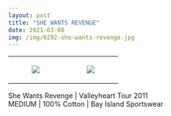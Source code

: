 ```yaml
---
layout: post
title: "SHE WANTS REVENGE"
date: 2021-03-08
img: /img/0292-she-wants-revenge.jpg
---
```




<table style="width:100%;"><tr><td style="vertical-align:top;">
      <figure class="tmblr-full" data-orig-height="2048" data-orig-width="1365" data-orig-src="https://concertshirts.netlify.app/shirts/0292/0292-01.jpg"><img src="https://64.media.tumblr.com/69ff195f8e78f5b301c317a8b76266bb/27c6f66150107337-49/s540x810/deabd5964621264b24ec3504f094e5d37dc2fc54.jpg" data-orig-height="2048" data-orig-width="1365" data-orig-src="https://concertshirts.netlify.app/shirts/0292/0292-01.jpg"/></figure></td>
    <td style="vertical-align:top;">
      <figure class="tmblr-full" data-orig-height="2048" data-orig-width="1365" data-orig-src="https://concertshirts.netlify.app/shirts/0292/0292-02.jpg"><img src="https://64.media.tumblr.com/3e2d0568d849328ef9f40b1bb8759f86/27c6f66150107337-16/s540x810/92ce542ec35bdd43b37d23e10227cc0e7af5b99c.jpg" data-orig-height="2048" data-orig-width="1365" data-orig-src="https://concertshirts.netlify.app/shirts/0292/0292-02.jpg"/></figure></td>
  </tr></table><p>
  She Wants Revenge | Valleyheart Tour 2011<br/>MEDIUM | 100% Cotton | Bay Island Sportswear
</p>
